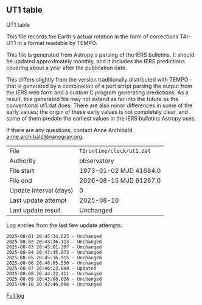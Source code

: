 
## UT1 table

UT1 table

This file records the Earth's actual rotation in the form of
corrections TAI-UT1 in a format readable by TEMPO.

This file is generated from Astropy's parsing of the IERS
bulletins. It should be updated approximately monthly, and it
includes the IERS predictions covering about a year after the
publication date.

This differs slightly from the version traditionally distributed
with TEMPO - that is generated by a combination of a perl script
parsing the output from the IERS web form and a custom C program
generating predictions. As a result, this generated file may not
extend as far into the future as the conventional ut1.dat does.
There are also minor differences in some of the early values; the
origin of these early values is not completely clear, and some of
them predate the earliest values in the IERS bulletins Astropy uses.

If there are any questions, contact Anne Archibald
<anne.archibald@nanograv.org>.

|     |     |
|:--- |:--- |
| File | `T2runtime/clock/ut1.dat` |
| Authority | observatory |
| File start | 1973-01-02 MJD 41684.0 |
| File end | 2026-08-15 MJD 61267.0 |
| Update interval (days) | 0 |
| Last update attempt | 2025-08-10 |
| Last update result | Unchanged |

Log entries from the last few update attempts:
```
2025-08-01 20:45:34.625 - Unchanged
2025-08-02 20:43:36.313 - Unchanged
2025-08-03 20:45:01.397 - Unchanged
2025-08-04 20:47:45.072 - Unchanged
2025-08-05 20:45:36.915 - Unchanged
2025-08-06 20:46:05.550 - Unchanged
2025-08-07 20:46:23.848 - Updated
2025-08-08 20:44:22.411 - Unchanged
2025-08-09 20:43:08.026 - Unchanged
2025-08-10 20:42:46.894 - Unchanged
```
[Full log](https://raw.githubusercontent.com/ipta/pulsar-clock-corrections/main/log/T2runtime/clock/ut1.dat.log)
